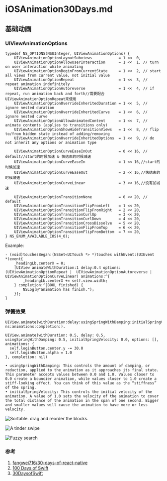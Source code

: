 # iOSAnimation30Days.md

## 基础动画

###  UIViewAnimationOptions

```
typedef NS_OPTIONS(NSUInteger, UIViewAnimationOptions) {
    UIViewAnimationOptionLayoutSubviews            = 1 <<  0,
    UIViewAnimationOptionAllowUserInteraction      = 1 <<  1, // turn on user interaction while animating
    UIViewAnimationOptionBeginFromCurrentState     = 1 <<  2, // start all views from current value, not initial value
    UIViewAnimationOptionRepeat                    = 1 <<  3, // repeat animation indefinitely
    UIViewAnimationOptionAutoreverse               = 1 <<  4, // if repeat, run animation back and forth//需要配合UIViewAnimationOptionRepeat来使用
    UIViewAnimationOptionOverrideInheritedDuration = 1 <<  5, // ignore nested duration
    UIViewAnimationOptionOverrideInheritedCurve    = 1 <<  6, // ignore nested curve
    UIViewAnimationOptionAllowAnimatedContent      = 1 <<  7, // animate contents (applies to transitions only)
    UIViewAnimationOptionShowHideTransitionViews   = 1 <<  8, // flip to/from hidden state instead of adding/removing
    UIViewAnimationOptionOverrideInheritedOptions  = 1 <<  9, // do not inherit any options or animation type
    
    UIViewAnimationOptionCurveEaseInOut            = 0 << 16, // default//start的时候加速 & 快结束的时候减速
    UIViewAnimationOptionCurveEaseIn               = 1 << 16,//start的时候加速
    UIViewAnimationOptionCurveEaseOut              = 2 << 16,//快结束的时候减速
    UIViewAnimationOptionCurveLinear               = 3 << 16,//没有加减速
    
    UIViewAnimationOptionTransitionNone            = 0 << 20, // default
    UIViewAnimationOptionTransitionFlipFromLeft    = 1 << 20,
    UIViewAnimationOptionTransitionFlipFromRight   = 2 << 20,
    UIViewAnimationOptionTransitionCurlUp          = 3 << 20,
    UIViewAnimationOptionTransitionCurlDown        = 4 << 20,
    UIViewAnimationOptionTransitionCrossDissolve   = 5 << 20,
    UIViewAnimationOptionTransitionFlipFromTop     = 6 << 20,
    UIViewAnimationOptionTransitionFlipFromBottom  = 7 << 20,
} NS_ENUM_AVAILABLE_IOS(4_0);

```

Example:

```
- (void)touchesBegan:(NSSet<UITouch *> *)touches withEvent:(UIEvent *)event{
    _headingLb.centerX = 0;
    [UIView animateWithDuration:1 delay:0.4 options:(UIViewAnimationOptionRepeat |  UIViewAnimationOptionAutoreverse | UIViewAnimationOptionCurveLinear) animations:^{
        _headingLb.centerX += self.view.width;
    } completion:^(BOOL finished) {
        NSLog(@"animation has finish.");
    }];
}
```


### 弹簧效果

```
UIView.animate(withDuration:delay:usingSpringWithDamping:initialSpringVelocity:optio ns:animations:completion:). 
```

```
UIView.animate(withDuration: 0.5, delay: 0.5,usingSpringWithDamping: 0.5, initialSpringVelocity: 0.0, options: [],animations: {  self.loginButton.center.y -= 30.0  self.loginButton.alpha = 1.0}, completion: nil)
```

```
• usingSpringWithDamping: This controls the amount of damping, or reduction, applied to the animation as it approaches its final state. This parameter accepts values between 0.0 and 1.0. Values closer to 0.0 create a bouncier animation, while values closer to 1.0 create a stiff-looking effect. You can think of this value as the “stiffness” of the spring.• initialSpringVelocity: This controls the initial velocity of the animation. A value of 1.0 sets the velocity of the animation to cover the total distance of the animation in the span of one second. Bigger and smaller values will cause the animation to have more or less velocity.
```


![Sortable. drag and reorder the blocks.](https://raw.githubusercontent.com/fangwei716/ThirtyDaysOfReactNative/screenshots/screenshot/day18.gif)


![A tinder swipe](https://raw.githubusercontent.com/fangwei716/ThirtyDaysOfReactNative/screenshots/screenshot/day14.gif)


![Fuzzy search](https://raw.githubusercontent.com/fangwei716/ThirtyDaysOfReactNative/screenshots/screenshot/day17.gif)



### 参考

1. [fangwei716/30-days-of-react-native](https://github.com/fangwei716/30-days-of-react-native)
2. [100 Days of Swift](http://samvlu.com/) 
3. [30DaysofSwift](https://github.com/allenwong/30DaysofSwift)




